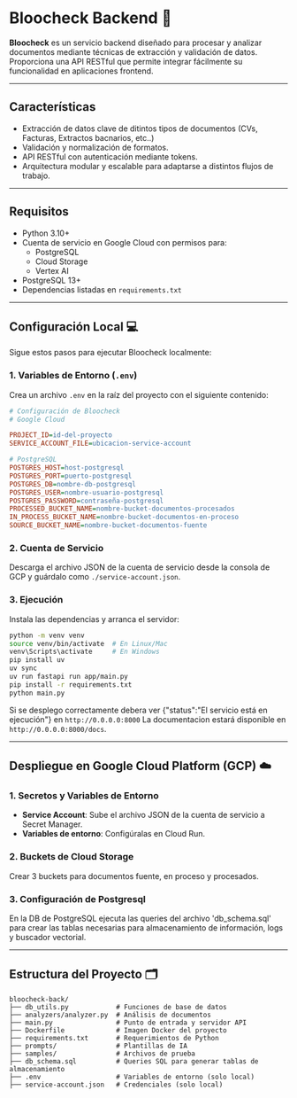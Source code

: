 # Bloocheck Backend 🚀

**Bloocheck** es un servicio backend diseñado para procesar y analizar documentos mediante técnicas de extracción y validación de datos. Proporciona una API RESTful que permite integrar fácilmente su funcionalidad en aplicaciones frontend.

---

## Características 

- Extracción de datos clave de ditintos tipos de documentos (CVs, Facturas, Extractos bacnarios, etc..)
- Validación y normalización de formatos.
- API RESTful con autenticación mediante tokens.
- Arquitectura modular y escalable para adaptarse a distintos flujos de trabajo.

---

## Requisitos

- Python 3.10+
- Cuenta de servicio en Google Cloud con permisos para:
  - PostgreSQL
  - Cloud Storage
  - Vertex AI
- PostgreSQL 13+
- Dependencias listadas en `requirements.txt`

---

## Configuración Local 💻

Sigue estos pasos para ejecutar Bloocheck localmente:

### 1. Variables de Entorno (`.env`)

Crea un archivo `.env` en la raíz del proyecto con el siguiente contenido:

```ini
# Configuración de Bloocheck
# Google Cloud

PROJECT_ID=id-del-proyecto
SERVICE_ACCOUNT_FILE=ubicacion-service-account

# PostgreSQL
POSTGRES_HOST=host-postgresql
POSTGRES_PORT=puerto-postgresql
POSTGRES_DB=nombre-db-postgresql
POSTGRES_USER=nombre-usuario-postgresql
POSTGRES_PASSWORD=contraseña-postgresql
PROCESSED_BUCKET_NAME=nombre-bucket-documentos-procesados
IN_PROCESS_BUCKET_NAME=nombre-bucket-documentos-en-proceso
SOURCE_BUCKET_NAME=nombre-bucket-documentos-fuente
```

### 2. Cuenta de Servicio

Descarga el archivo JSON de la cuenta de servicio desde la consola de GCP y guárdalo como `./service-account.json`.

### 3. Ejecución

Instala las dependencias y arranca el servidor:

```bash
python -m venv venv
source venv/bin/activate  # En Linux/Mac
venv\Scripts\activate     # En Windows
pip install uv
uv sync
uv run fastapi run app/main.py
pip install -r requirements.txt
python main.py
```


Si se desplego correctamente debera ver {"status":"El servicio está en ejecución"} en `http://0.0.0.0:8000`
La documentacion estará disponible en `http://0.0.0.0:8000/docs`.

---

## Despliegue en Google Cloud Platform (GCP) ☁️

### 1. Secretos y Variables de Entorno

- **Service Account**: Sube el archivo JSON de la cuenta de servicio a Secret Manager.
- **Variables de entorno**: Configúralas en Cloud Run.

### 2. Buckets de Cloud Storage

Crear 3 buckets para documentos fuente, en proceso y procesados.

### 3. Configuración de Postgresql

En la DB de PostgreSQL ejecuta las queries del archivo 'db_schema.sql' para crear las tablas necesarias para almacenamiento de información, logs y buscador vectorial.

---

## Estructura del Proyecto 🗂️

```
bloocheck-back/
├── db_utils.py            # Funciones de base de datos
├── analyzers/analyzer.py  # Análisis de documentos
├── main.py                # Punto de entrada y servidor API
├── Dockerfile             # Imagen Docker del proyecto
├── requirements.txt       # Requerimientos de Python
├── prompts/               # Plantillas de IA
├── samples/               # Archivos de prueba
├── db_schema.sql          # Queries SQL para generar tablas de almacenamiento
├── .env                   # Variables de entorno (solo local)
├── service-account.json   # Credenciales (solo local)
```

